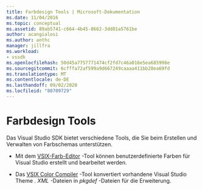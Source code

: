 ```yaml
---
title: Farbdesign Tools | Microsoft-Dokumentation
ms.date: 11/04/2016
ms.topic: conceptual
ms.assetid: 89ab5741-c664-4b45-8662-3dd01a5761be
author: acangialosi
ms.author: anthc
manager: jillfra
ms.workload:
- vssdk
ms.openlocfilehash: 50d45a7757771474cf2fd7c46a016e5ea685998e
ms.sourcegitcommit: 6cfffa72af599a9d667249caaaa411bb28ea69fd
ms.translationtype: MT
ms.contentlocale: de-DE
ms.lasthandoff: 09/02/2020
ms.locfileid: "80709729"
---
```

# <a name="color-theme-tools"></a>Farbdesign Tools
Das Visual Studio SDK bietet verschiedene Tools, die Sie beim Erstellen und Verwalten von Farbschemas unterstützen.

- Mit dem [VSIX-Farb-Editor](../../extensibility/internals/vsix-color-editor.md) -Tool können benutzerdefinierte Farben für Visual Studio erstellt und bearbeitet werden.

- Das [VSIX Color Compiler](../../extensibility/internals/vsix-color-compiler.md) -Tool konvertiert vorhandene Visual Studio Theme *. XML* -Dateien in *pkgdef* -Dateien für die Erweiterung.
